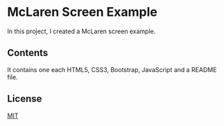 # McLaren Screen Example

In this project, I created a McLaren screen example.

## Contents

It contains one each HTML5, CSS3, Bootstrap, JavaScript and a README file. 

## License
[MIT](https://opensource.org/license/mit)